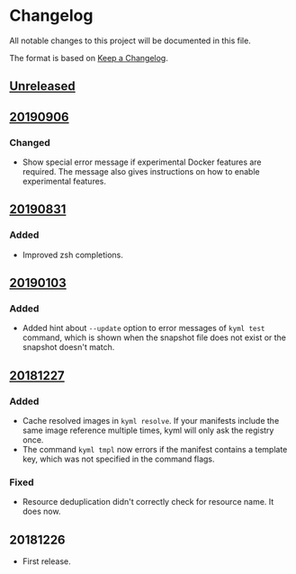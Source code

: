 # Changelog

All notable changes to this project will be documented in this file.

The format is based on [Keep a Changelog](https://keepachangelog.com/en/1.0.0/).

## [Unreleased]

## [20190906]

### Changed

- Show special error message if experimental Docker features are required. The message also gives instructions on how to enable experimental features.

## [20190831]

### Added

- Improved zsh completions.

## [20190103]

### Added

- Added hint about `--update` option to error messages of `kyml test` command, which is shown when the snapshot file does not exist or the snapshot doesn't match.

## [20181227]

### Added

- Cache resolved images in `kyml resolve`. If your manifests include the same image reference multiple times, kyml will only ask the registry once.
- The command `kyml tmpl` now errors if the manifest contains a template key, which was not specified in the command flags.

### Fixed

- Resource deduplication didn't correctly check for resource name. It does now.

## 20181226

- First release.

[unreleased]: https://github.com/frigus02/kyml/compare/v20190906...HEAD
[20190906]: https://github.com/frigus02/kyml/compare/v20190831...v20190906
[20190831]: https://github.com/frigus02/kyml/compare/v20190103...v20190831
[20190103]: https://github.com/frigus02/kyml/compare/v20181227...v20190103
[20181227]: https://github.com/frigus02/kyml/compare/v20181226...v20181227
